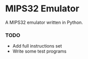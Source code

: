 # MIPS32 Emulator

A MIPS32 emulator written in Python.

### TODO
- Add full instructions set
- Write some test programs
